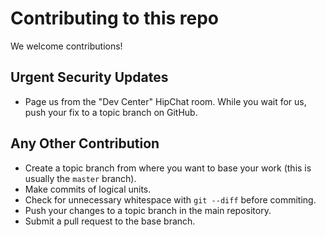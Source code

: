 # Contributing to this repo

We welcome contributions!

## Urgent Security Updates
* Page us from the "Dev Center" HipChat room. While you wait for us, push your fix to a topic branch on GitHub.

## Any Other Contribution

* Create a topic branch from where you want to base your work (this is usually the `master` branch).
* Make commits of logical units.
* Check for unnecessary whitespace with `git --diff` before commiting.
* Push your changes to a topic branch in the main repository.
* Submit a pull request to the base branch.
